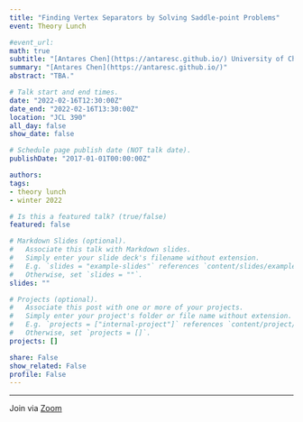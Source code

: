 ```yaml
---
title: "Finding Vertex Separators by Solving Saddle-point Problems"
event: Theory Lunch

#event_url:
math: true
subtitle: "[Antares Chen](https://antaresc.github.io/) University of Chicago"
summary: "[Antares Chen](https://antaresc.github.io/)"
abstract: "TBA."

# Talk start and end times.
date: "2022-02-16T12:30:00Z"
date_end: "2022-02-16T13:30:00Z"
location: "JCL 390"
all_day: false
show_date: false

# Schedule page publish date (NOT talk date).
publishDate: "2017-01-01T00:00:00Z"

authors:
tags:
- theory lunch
- winter 2022

# Is this a featured talk? (true/false)
featured: false

# Markdown Slides (optional).
#   Associate this talk with Markdown slides.
#   Simply enter your slide deck's filename without extension.
#   E.g. `slides = "example-slides"` references `content/slides/example-slides.md`.
#   Otherwise, set `slides = ""`.
slides: ""

# Projects (optional).
#   Associate this post with one or more of your projects.
#   Simply enter your project's folder or file name without extension.
#   E.g. `projects = ["internal-project"]` references `content/project/deep-learning/index.md`.
#   Otherwise, set `projects = []`.
projects: []

share: False
show_related: False
profile: False
---
```


---

Join via [Zoom](https://uchicago.zoom.us/j/95252312237?pwd=L3QxUjIvWXJlQWxjSzB6VVJqdFNhZz09)
